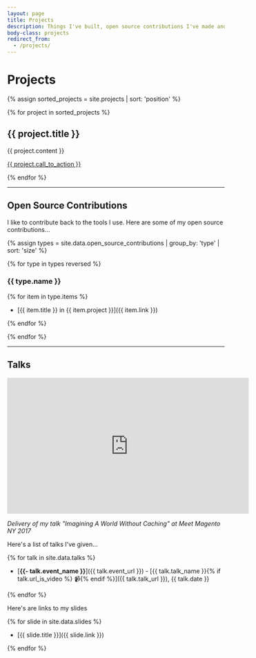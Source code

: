 ```yaml
---
layout: page
title: Projects
description: Things I've built, open source contributions I've made and talks I've given.
body-class: projects
redirect_from:
  - /projects/
---
```


# Projects

{% assign sorted_projects = site.projects | sort: 'position' %}

{% for project in sorted_projects %}

<h2 id="{{ project.title | slugify }}">{{ project.title }}</h2>

{{ project.content }}

<a href="{{ project.view_url }}" class="call-to-action">{{ project.call_to_action }}</a>

{% endfor %}

---

## Open Source Contributions

I like to contribute back to the tools I use. Here are some of my open source contributions...

{% assign types = site.data.open_source_contributions | group_by: 'type' | sort: 'size' %}

{% for type in types reversed %}

### {{ type.name }}

{% for item in type.items %}

- [{{ item.title }} in {{ item.project }}]({{ item.link }})

{% endfor %}

{% endfor %}

---

## Talks

<div class="embed-container" style="margin-bottom: 10px;">
<iframe width="560" height="315" src="https://www.youtube.com/embed/tmOJxIyjvcQ" frameborder="0" allow="autoplay; encrypted-media" allowfullscreen></iframe>
</div>

<p><em>Delivery of my talk "Imagining A World Without Caching" at Meet Magento NY 2017</em></p>

Here's a list of talks I've given...

{% for talk in site.data.talks %}

- [**{{- talk.event_name }}**]({{ talk.event_url }}) - [{{ talk.talk_name }}{% if talk.url_is_video %} &#128249;{% endif %}]({{ talk.talk_url }}), {{ talk.date }}

{% endfor %}

Here's are links to my slides

{% for slide in site.data.slides %}

- [{{ slide.title }}]({{ slide.link }})

{% endfor %}
